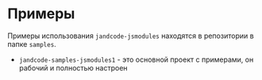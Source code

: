 Примеры
=======

Примеры использования `jandcode-jsmodules` находятся в
репозитории [](https://github.com/gkraser/jandcode-jsmodules) в папке `samples`.

* `jandcode-samples-jsmodules1` - это основной проект с примерами, он рабочий и полностью
  настроен

